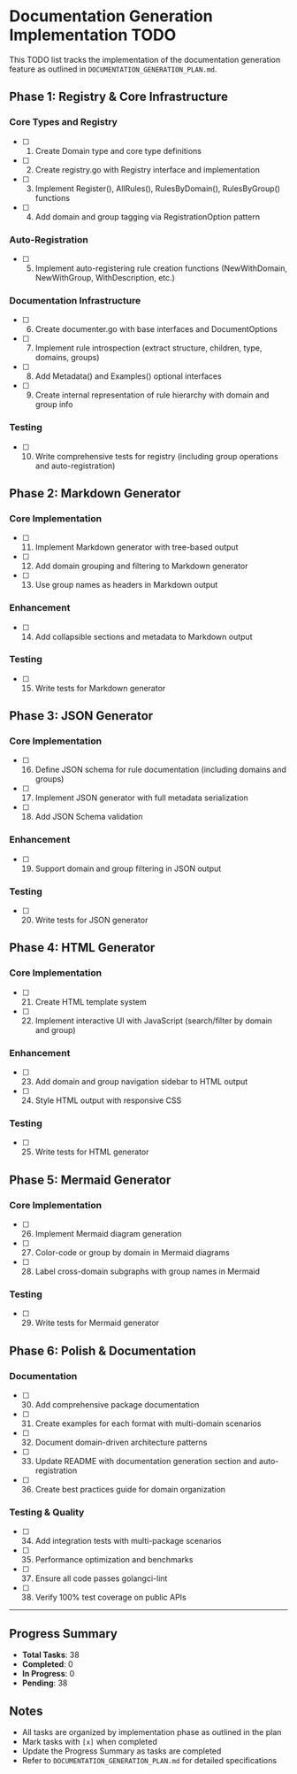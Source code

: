 # Documentation Generation Implementation TODO

This TODO list tracks the implementation of the documentation generation feature as outlined in `DOCUMENTATION_GENERATION_PLAN.md`.

## Phase 1: Registry & Core Infrastructure

### Core Types and Registry
- [ ] 1. Create Domain type and core type definitions
- [ ] 2. Create registry.go with Registry interface and implementation
- [ ] 3. Implement Register(), AllRules(), RulesByDomain(), RulesByGroup() functions
- [ ] 4. Add domain and group tagging via RegistrationOption pattern

### Auto-Registration
- [ ] 5. Implement auto-registering rule creation functions (NewWithDomain, NewWithGroup, WithDescription, etc.)

### Documentation Infrastructure
- [ ] 6. Create documenter.go with base interfaces and DocumentOptions
- [ ] 7. Implement rule introspection (extract structure, children, type, domains, groups)
- [ ] 8. Add Metadata() and Examples() optional interfaces
- [ ] 9. Create internal representation of rule hierarchy with domain and group info

### Testing
- [ ] 10. Write comprehensive tests for registry (including group operations and auto-registration)

## Phase 2: Markdown Generator

### Core Implementation
- [ ] 11. Implement Markdown generator with tree-based output
- [ ] 12. Add domain grouping and filtering to Markdown generator
- [ ] 13. Use group names as headers in Markdown output

### Enhancement
- [ ] 14. Add collapsible sections and metadata to Markdown output

### Testing
- [ ] 15. Write tests for Markdown generator

## Phase 3: JSON Generator

### Core Implementation
- [ ] 16. Define JSON schema for rule documentation (including domains and groups)
- [ ] 17. Implement JSON generator with full metadata serialization
- [ ] 18. Add JSON Schema validation

### Enhancement
- [ ] 19. Support domain and group filtering in JSON output

### Testing
- [ ] 20. Write tests for JSON generator

## Phase 4: HTML Generator

### Core Implementation
- [ ] 21. Create HTML template system
- [ ] 22. Implement interactive UI with JavaScript (search/filter by domain and group)

### Enhancement
- [ ] 23. Add domain and group navigation sidebar to HTML output
- [ ] 24. Style HTML output with responsive CSS

### Testing
- [ ] 25. Write tests for HTML generator

## Phase 5: Mermaid Generator

### Core Implementation
- [ ] 26. Implement Mermaid diagram generation
- [ ] 27. Color-code or group by domain in Mermaid diagrams
- [ ] 28. Label cross-domain subgraphs with group names in Mermaid

### Testing
- [ ] 29. Write tests for Mermaid generator

## Phase 6: Polish & Documentation

### Documentation
- [ ] 30. Add comprehensive package documentation
- [ ] 31. Create examples for each format with multi-domain scenarios
- [ ] 32. Document domain-driven architecture patterns
- [ ] 33. Update README with documentation generation section and auto-registration
- [ ] 36. Create best practices guide for domain organization

### Testing & Quality
- [ ] 34. Add integration tests with multi-package scenarios
- [ ] 35. Performance optimization and benchmarks
- [ ] 37. Ensure all code passes golangci-lint
- [ ] 38. Verify 100% test coverage on public APIs

---

## Progress Summary

- **Total Tasks**: 38
- **Completed**: 0
- **In Progress**: 0
- **Pending**: 38

## Notes

- All tasks are organized by implementation phase as outlined in the plan
- Mark tasks with `[x]` when completed
- Update the Progress Summary as tasks are completed
- Refer to `DOCUMENTATION_GENERATION_PLAN.md` for detailed specifications

